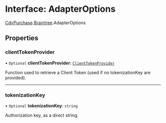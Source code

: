 # Interface: AdapterOptions

[CdvPurchase](../modules/CdvPurchase.md).[Braintree](../modules/CdvPurchase.Braintree.md).AdapterOptions

## Properties

### clientTokenProvider

• `Optional` **clientTokenProvider**: [`ClientTokenProvider`](../modules/CdvPurchase.Braintree.md#clienttokenprovider)

Function used to retrieve a Client Token (used if no tokenizationKey are provided).

___

### tokenizationKey

• `Optional` **tokenizationKey**: `string`

Authorization key, as a direct string.
